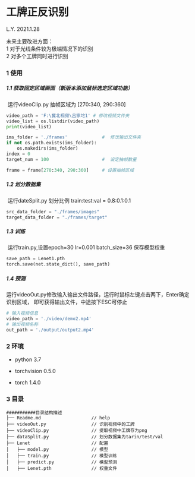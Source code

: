 # 工牌正反识别

L.Y.	2021.1.28

未来主要改进方面：  
1 对于光线条件较为极端情况下的识别  
2 对多个工牌同时进行识别

### 1 使用

##### 1.1 获取固定区域画面（新版本添加鼠标选定区域功能）

​	运行videoClip.py 抽帧区域为 [270:340, 290:360]

```python
video_path = 'F:\冀北视频\吕家坨1'	# 修改视频文件夹
video_list = os.listdir(video_path)
print(video_list)

ims_folder = './frames'				#  修改输出文件夹
if not os.path.exists(ims_folder):
    os.makedirs(ims_folder)
index = 0
target_num = 100					#  设定抽帧数量

frame = frame[270:340, 290:360]     # 设置抽帧区域
```

##### 1.2 划分数据集

​	运行dateSplit.py 划分比例 train:test:val = 0.8:0.1:0.1

```python
src_data_folder = "./frames/images"
target_data_folder = "./frames/target"
```

##### 1.3 训练

​	运行train.py,设置epoch=30 lr=0.001 batch_size=36 保存模型权重

```python
save_path = Lenet1.pth
torch.save(net.state_dict(), save_path)
```

##### 1.4 预测

​	运行videoOut.py修改输入输出文件路径，运行时鼠标左键点击两下，Enter确定识别区域，
    即可获得输出文件，中途按下ESC可停止
    
```python
# 输入视频信息
video_path = './video/demo2.mp4'
# 输出视频名称
out_path = './output/output2.mp4'
```

### 2 环境

- python 3.7

- torchvision	0.5.0

- torch 1.4.0


### 3 目录

```
###########目录结构描述
├── Readme.md                   // help
├── videoOut.py                 // 识别视频中的工牌
├── videoClip.py                // 提取视频中工牌存为png
├── dataSplit.py                // 划分数据集为tarin/test/val
├── Lenet                       // 配置
│   ├── model.py				// 模型
│   ├── train.py                // 模型训练
│   ├── predict.py         		// 模型预测
│   ├── Lenet.pth               // 权重文件
```

